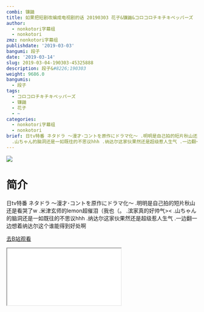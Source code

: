 ```yaml
---
combi: 镰鼬
title: 如果把短剧改编成电视剧的话 20190303 花子&镰鼬&コロコロチキチキペッパーズ
author:
  - nonkotori字幕组
  - nonkotori
zmz: nonkotori字幕组
publishdate: '2019-03-03'
bangumi: 段子
date: '2019-03-14'
slug: 2019-03-04-190303-45325888
description: 段子&#8226;190303
weight: 9686.0
bangumis:
  - 段子
tags:
  - コロコロチキチキペッパーズ
  - 镰鼬
  - 花子
  - ~
categories:
  - nonkotori字幕组
  - nonkotori
brief: 日tv特番 ネタドラ ～漫才･コントを原作にドラマ化～ .明明是自己拍的短片秋山还是看哭了w .米津玄师的lemon超催泪（我也（。 .滨家真的好帅气><
  .山ちゃん的脑洞还是一如既往的不思议hhh .纳达尔这家伙果然还是超级惹人生气 .一边翻一边想着纳达尔这个谁能得到好处啊
---
```

![](https://i.imgur.com/8srIjwB.jpg)
# 简介  
日tv特番 ネタドラ ～漫才･コントを原作にドラマ化～
.明明是自己拍的短片秋山还是看哭了w
.米津玄师的lemon超催泪（我也（。
.滨家真的好帅气><
.山ちゃん的脑洞还是一如既往的不思议hhh
.纳达尔这家伙果然还是超级惹人生气
.一边翻一边想着纳达尔这个谁能得到好处啊  

[去B站观看](https://www.bilibili.com/video/av45325888/)
<div class ="resp-container"><iframe class="testiframe" src="//player.bilibili.com/player.html?aid=45325888"", scrolling="no", allowfullscreen="true" > </iframe></div> 
